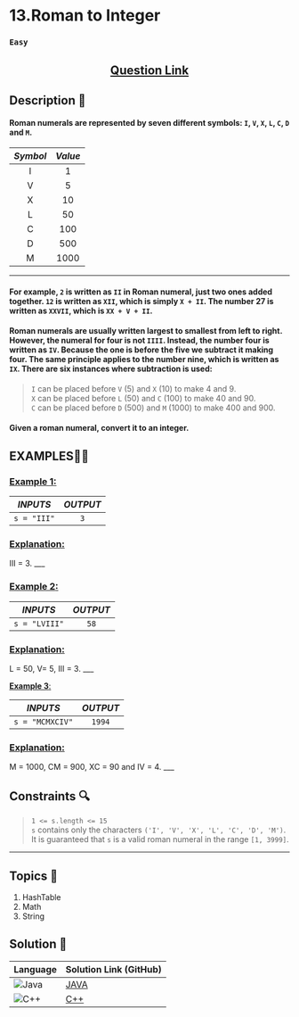 # 13.Roman to Integer

### `Easy`


<h2 align="center">
<a href="https://leetcode.com/problems/roman-to-integer/description/"><strong>Question Link</strong></a>
</h2>


## Description 📑

#### Roman numerals are represented by seven different symbols: `I`, `V`, `X`, `L`, `C`, `D` and `M`.

| _Symbol_ | _Value_ |
| :-----------: | :-----------: |
| I | 1 |
| V | 5 |
| X | 10 |
| L | 50 |
| C | 100 |
| D | 500 |
| M | 1000 |
---

#### For example, `2` is written as `II` in Roman numeral, just two ones added together. `12` is written as `XII`, which is simply `X + II`. The number 27 is written as `XXVII`, which is `XX + V + II`.

#### Roman numerals are usually written largest to smallest from left to right. However, the numeral for four is not `IIII`. Instead, the number four is written as `IV`. Because the one is before the five we subtract it making four. The same principle applies to the number nine, which is written as `IX`. There are six instances where subtraction is used:

> `I` can be placed before `V` (5) and `X` (10) to make 4 and 9.  </br>
> `X` can be placed before `L` (50) and `C` (100) to make 40 and 90. </br>
> `C` can be placed before `D` (500) and `M` (1000) to make 400 and 900.

#### Given a roman numeral, convert it to an integer.

## **EXAMPLES**💫✨ </br>

<h3>

<ins>**Example 1**:</ins> </br>

| _INPUTS_ | _OUTPUT_ |
| :-----------: | :-----------: |
| `s = "III"` | `3` |

</h3>

<h3>
<ins>Explanation:</ins>
</h3>
III = 3.
___
<h3>

<ins>**Example 2**:</ins> </br>

| _INPUTS_ | _OUTPUT_ |
| :-----------: | :-----------: |
| `s = "LVIII"` | `58` |

</h3>

<h3>
<ins>Explanation:</ins>
</h3>
L = 50, V= 5, III = 3.
___

<ins>**Example 3**:</ins> </br>

| _INPUTS_ | _OUTPUT_ |
| :-----------: | :-----------: |
| `s = "MCMXCIV"` | `1994` |

</h3>

<h3>
<ins>Explanation:</ins>
</h3>
M = 1000, CM = 900, XC = 90 and IV = 4.
___

## Constraints 🔍

> `1 <= s.length <= 15` </br>
> `s` contains only the characters `('I', 'V', 'X', 'L', 'C', 'D', 'M')`.  </br>
> It is guaranteed that `s` is a valid roman numeral in the range `[1, 3999]`.

___

## Topics 📝

1. HashTable
2. Math
3. String

## Solution 📃

|  Language   |  Solution Link (GitHub) |
| ------------- | ------------- |
|  ![Java](https://img.shields.io/badge/java-%23ED8B00.svg?style=flat&logo=openjdk&logoColor=white)  | [JAVA](https://github.com/Purnima47/Leetcode-Solutions/blob/main/%F0%9F%9F%A2%20Easy/13%20-%20Roman%20To%20Integer/_13RomanToInteger.java) |
|  ![C++](https://img.shields.io/badge/c++-%2300599C.svg?style=plastic&logo=c%2B%2B&logoColor=white)  | [C++](https://github.com/Purnima47/Leetcode-Solutions/blob/main/%F0%9F%9F%A2%20Easy/13%20-%20Roman%20To%20Integer/_13RomanToInteger.cpp)  |
